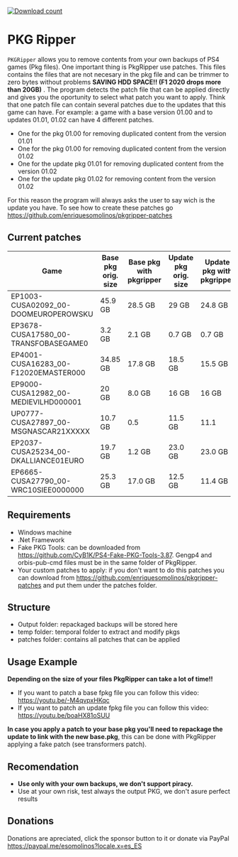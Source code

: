 [![Download count](https://img.shields.io/github/downloads/enriquesomolinos/pkgripper/total.svg)](https://github.com/enriquesomolinos/pkgripper/releases)

# PKG Ripper

`PKGRipper` allows you to remove contents from your own backups of PS4 games (Pkg files).
One important thing is PkgRipper use patches. This files contains the files that are not necesary in the pkg file and can be trimmer to zero bytes without problems  **SAVING HDD SPACE!! (F1 2020 drops more than 20GB)**  . 
The program detects the patch file that can be applied directly and gives you the oportunity to select what patch you want to apply. Think that one patch file can contain several patches due to the updates that this game can have.
For example: a game with a base version 01.00 and to updates 01.01, 01.02 can have 4 different patches.
- One for the pkg 01.00 for removing duplicated content from the version 01.01
- One for the pkg 01.00 for removing duplicated content from the version 01.02
- One for the update pkg 01.01 for removing duplicated content from the version 01.02
- One for the update pkg 01.02 for removing content from the version 01.02

For this reason the program will always asks the user to say wich is the update you have.
To see how to create these patches go https://github.com/enriquesomolinos/pkgripper-patches

## Current patches
| Game                                 	| Base pkg orig. size 	| Base pkg with pkgripper 	| Update pkg orig. size 	| Update pkg with pkgripper 	|
|--------------------------------------	|---------------------	|-------------------------	|-----------------------	|---------------------------	|
| EP1003-CUSA02092_00-DOOMEUROPEROWSKU 	| 45.9 GB             	| 28.5 GB                 	| 29 GB                 	| 24.8 GB                   	|
| EP3678-CUSA17580_00-TRANSFOBASEGAME0 	| 3.2 GB              	| 2.1 GB                  	| 0.7 GB                	| 0.7 GB                    	|
| EP4001-CUSA16283_00-F12020EMASTER000 	| 34.85 GB            	| 17.8 GB                 	| 18.5 GB               	| 15.5 GB                   	|
| EP9000-CUSA12982_00-MEDIEVILHD000001 	| 20 GB               	| 8.0 GB                  	| 16 GB                 	| 16 GB                     	|
| UP0777-CUSA27897_00-MSGNASCAR21XXXXX 	| 10.7 GB             	| 0.5                     	| 11.5 GB               	| 11.1                      	|
| EP2037-CUSA25234_00-DKALLIANCE01EURO 	| 19.7 GB              | 1.2 GB                   | 23.0 GB                | 23.0 GB                      	|
| EP6665-CUSA27790_00-WRC10SIEE0000000 	| 25.3 GB              | 17.0 GB                  | 12.5 GB                | 11.4 GB                      	|


## Requirements
 - Windows machine
 - .Net Framework
 - Fake PKG Tools: can be downloaded from  https://github.com/CyB1K/PS4-Fake-PKG-Tools-3.87. Gengp4 and orbis-pub-cmd files must be in the same folder of PkgRipper.
 - Your custom patches to apply: if you don't want to do this patches you can download from https://github.com/enriquesomolinos/pkgripper-patches and put them under the patches folder.

## Structure
- Output folder: repackaged backups will be stored here
- temp folder: temporal folder to extract and modify pkgs
- patches folder: contains all patches that can be applied

## Usage Example
**Depending on the size of your files PkgRipper can take a lot of time!!**
- If you want to patch a base fpkg file you can follow this video: https://youtu.be/-M4qvpxHKqc
- If you want to patch an update fpkg file you can follow this video: https://youtu.be/boaHX81oSUU

**In case you apply a patch to your base pkg you'll need to repackage the update to link with the new base.pkg**, this can be done with PkgRipper applying a fake patch (see transformers patch).

## Recomendation
- **Use only with your own backups, we don't support piracy.**
- Use at your own risk, test always the output PKG, we don't asure perfect results

## Donations
Donations are apreciated, click the sponsor button to it or donate via PayPal https://paypal.me/esomolinos?locale.x=es_ES



